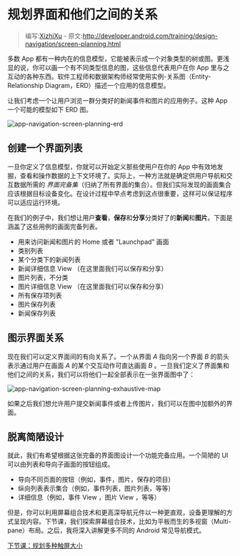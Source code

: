 # 规划界面和他们之间的关系

> 编写:[XizhiXu](https://github.com/XizhiXu) - 原文:<http://developer.android.com/training/design-navigation/screen-planning.html>

多数 App 都有一种内在的信息模型，它能被表示成一个对象类型的树或图。更浅显的说，你可以画一个有不同类型信息的图，这些信息代表用户在你 App 里与之互动的各种东西。软件工程师和数据架构师经常使用实例-关系图（Entity-Relationship Diagram，ERD）描述一个应用的信息模型。

让我们考虑一个让用户浏览一群分类好的新闻事件和图片的应用例子。这种 App 一个可能的模型如下 ERD 图。

![app-navigation-screen-planning-erd](app-navigation-screen-planning-erd.png)

## 创建一个界面列表

一旦你定义了信息模型，你就可以开始定义那些使用户在你的 App  中有效地发掘，查看和操作数据的上下文环境了。实际上，一种方法就是确定供用户导航和交互数据所需的 *界面完备集*（归纳了所有界面的集合）。但我们实际发现的画面集合应该根据目标设备变化。在设计过程中早点考虑到这点很重要，这样可以保证程序可以适应运行环境。

在我们的例子中，我们想让用户**查看**，**保存**和**分享**分类好了的**新闻**和**图片**。下面是涵盖了这些用例的画面完备列表。

* 用来访问新闻和图片的 Home 或者 "Launchpad" 画面
* 类别列表
* 某个分类下的新闻列表
* 新闻详细信息 View （在这里面我们可以保存和分享）
* 图片列表，不分类
* 图片详细信息 View （在这里面我们可以保存和分享）
* 所有保存项列表
* 图片保存列表
* 新闻保存列表

## 图示界面关系

现在我们可以定义界面间的有向关系了。一个从界面 *A* 指向另一个界面 *B* 的箭头表示通过用户在画面 *A* 的某个交互动作可直达画面 *B* 。一旦我们定义了界面集和他们之间的关系，我们可以将他们一起全部表示在一张界面图中了：

![app-navigation-screen-planning-exhaustive-map](app-navigation-screen-planning-exhaustive-map.png)

如果之后我们想允许用户提交新闻事件或者上传图片，我们可以在图中加额外的界面。

## 脱离简陋设计

就此，我们有希望根据这张完备的界面图设计一个功能完备应用。一个简陋的 UI 可以由列表和导向子画面的按钮组成。

* 导向不同页面的按钮（例如，事件，图片，保存的项目）
* 纵向列表表示集合（例如，事件列表，图片列表，等等）
* 详细信息（例如，事件 View ，图片 View ，等等）

但是，你可以利用屏幕组合技术和更高深导航元件以一种更直观，设备更理解的方式呈现内容。下节课，我们探索屏幕组合技术，比如为平板而生的多视窗（Multi-pane）布局。之后，我将深入讲解更多不同的 Android 常见导航模式。

[下节课：规划多种触屏大小](multi-sizes.html)
